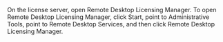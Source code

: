 <Token xmlns:xlink="http://www.w3.org/1999/xlink">On the license server, open Remote Desktop Licensing Manager. To open Remote Desktop Licensing Manager, click <ui xmlns="http://ddue.schemas.microsoft.com/authoring/2003/5">Start</ui>, point to <ui xmlns="http://ddue.schemas.microsoft.com/authoring/2003/5">Administrative Tools</ui>, point to <ui xmlns="http://ddue.schemas.microsoft.com/authoring/2003/5">Remote Desktop Services</ui>, and then click <ui xmlns="http://ddue.schemas.microsoft.com/authoring/2003/5">Remote Desktop Licensing Manager</ui>.</Token>